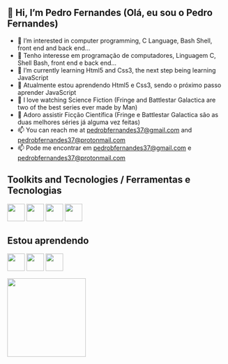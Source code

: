 ## 👋 Hi, I’m Pedro Fernandes (Olá, eu sou o Pedro Fernandes)
- 👀 I’m interested in computer programming, C Language, Bash Shell, front end and back end...
- 👀 Tenho interesse em programação de computadores, Linguagem C, Shell Bash, front end e back end...
- 🌱 I’m currently learning Html5 and Css3, the next step being learning JavaScript
- 🌱 Atualmente estou aprendendo Html5 e Css3, sendo o próximo passo aprender JavaScript
- 💞️ I love watching Science Fiction (Fringe and Battlestar Galactica are two of the best series ever made by Man)
- 💞️ Adoro assistir Ficção Científica (Fringe e Battlestar Galactica são as duas melhores séries já alguma vez feitas)
- 📫 You can reach me at pedrobfernandes37@gmail.com and pedrobfernandes37@protonmail.com
- 📫 Pode me encontrar em pedrobfernandes37@gmail.com e pedrobfernandes37@protonmail.com

## Toolkits and Tecnologies / Ferramentas e Tecnologias

<img loading="lazy" src="https://cdn.jsdelivr.net/gh/devicons/devicon@latest/icons/c/c-original.svg" width="40" height="40"/> <img loading="lazy" src="https://cdn.jsdelivr.net/gh/devicons/devicon@latest/icons/bash/bash-original.svg" width="40" height="40"/> <img src="https://cdn.jsdelivr.net/gh/devicons/devicon@latest/icons/linux/linux-plain.svg" width="40" height="40"/> <img src="https://cdn.jsdelivr.net/gh/devicons/devicon@latest/icons/git/git-original.svg" width="40" height="40"/> 

## Estou aprendendo

<img src="https://cdn.jsdelivr.net/gh/devicons/devicon@latest/icons/html5/html5-original.svg" width="40" height="40"/>  <img src="https://cdn.jsdelivr.net/gh/devicons/devicon@latest/icons/css3/css3-original.svg" width="40" height="40"/>  <img src="https://cdn.jsdelivr.net/gh/devicons/devicon@latest/icons/javascript/javascript-original.svg" width="40" height="40"/>

<div>
<a href="https://github.com/pedrobfernandes">
<img loading="lazy" height="180em" src="https://github-readme-stats.vercel.app/api/top-langs/?username=pedrobfernandes&layout=compact&langs_count=7&theme=dracula"/>
</div>


<!---
pedrobfernandes/pedrobfernandes is a ✨ special ✨ repository because its `README.md` (this file) appears on your GitHub profile.
You can click the Preview link to take a look at your changes.
--->
